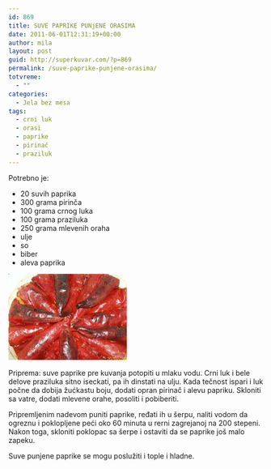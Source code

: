 ```yaml
---
id: 869
title: SUVE PAPRIKE PUNjENE ORASIMA
date: 2011-06-01T12:31:19+00:00
author: mila
layout: post
guid: http://superkuvar.com/?p=869
permalink: /suve-paprike-punjene-orasima/
totvreme:
  - ""
categories:
  - Jela bez mesa
tags:
  - crni luk
  - orasi
  - paprike
  - pirinač
  - praziluk
---
```

Potrebno je:

  * 20 suvih paprika
  * 300 grama pirinča
  * 100 grama crnog luka
  * 100 grama praziluka
  * 250 grama mlevenih oraha
  * ulje
  * so
  * biber
  * aleva paprika

<img class="alignnone size-full wp-image-880" title="suvepaprike" src="/wp-content/uploads/2011/06/suvepaprike-e1306931465609.jpg" alt="" width="234" height="170" /> 

Priprema: suve paprike pre kuvanja potopiti u mlaku vodu. Crni luk i bele delove praziluka sitno iseckati, pa ih dinstati na ulju. Kada tečnost ispari i luk počne da dobija žućkastu boju, dodati opran pirinač i alevu papriku. Skloniti sa vatre, dodati mlevene orahe, posoliti i pobiberiti.

Pripremljenim nadevom puniti paprike, ređati ih u šerpu, naliti vodom da ogreznu i poklopljene peći oko 60 minuta u rerni zagrejanoj na 200 stepeni. Nakon toga, skloniti poklopac sa šerpe i ostaviti da se paprike još malo zapeku.

Suve punjene paprike se mogu poslužiti i tople i hladne.
